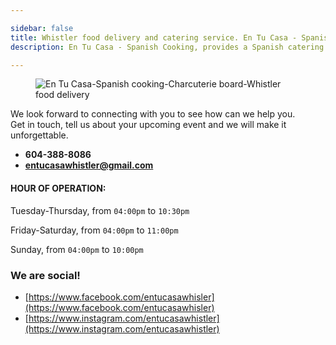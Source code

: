 ```yaml
---

sidebar: false
title: Whistler food delivery and catering service. En Tu Casa - Spanish Cooking. 
description: En Tu Casa - Spanish Cooking, provides a Spanish catering service along the Sea to Sky corridor, and a daily food delivery services within Whistler.

---
```


<figure class="full-width-img">
  <img src="/img/nuevas/contact.jpg" alt="En Tu Casa-Spanish cooking-Charcuterie board-Whistler food delivery">
</figure>


We look forward to connecting with you to see how can we help you.  
Get in touch, tell us about your upcoming event and we will make it unforgettable. 

- **604-388-8086**
- **entucasawhistler@gmail.com**

#### HOUR OF OPERATION:  
Tuesday-Thursday, from `04:00pm` to `10:30pm`

Friday-Saturday, from `04:00pm` to `11:00pm`

Sunday, from `04:00pm` to `10:00pm`

### We are social!
- [https://www.facebook.com/entucasawhisler](https://www.facebook.com/entucasawhisler)
- [https://www.instagram.com/entucasawhistler](https://www.instagram.com/entucasawhistler)
